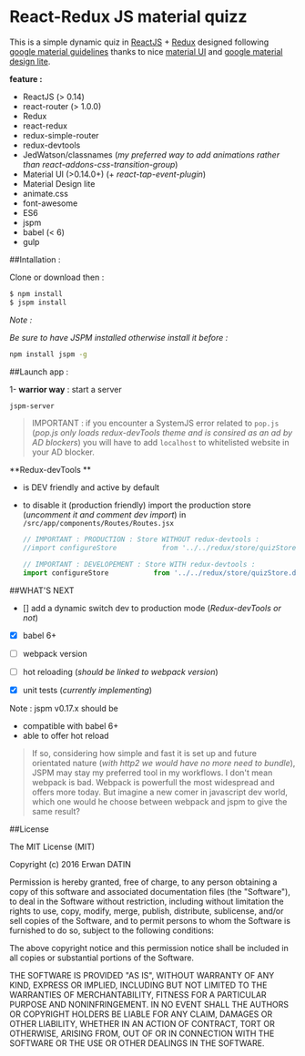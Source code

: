 React-Redux JS material quizz
=========

This is a simple dynamic quiz in [ReactJS](https://facebook.github.io/react/) + [Redux]() designed following [google material guidelines](https://www.google.com/design/spec/material-design/introduction.html) thanks to nice [material UI](http://www.material-ui.com) and [google material design lite](http://www.getmdl.io/index.html).

**feature :** 

- ReactJS (> 0.14)
- react-router (> 1.0.0)
- Redux
- react-redux
- redux-simple-router
- redux-devtools 
- JedWatson/classnames (*my preferred way to add animations rather than react-addons-css-transition-group*)
- Material UI (>0.14.0+) (+ *react-tap-event-plugin*)
- Material Design lite
- animate.css
- font-awesome
- ES6
- jspm 
- babel (< 6)
- gulp 


##Intallation :

Clone or download then :

```bash
$ npm install 
$ jspm install
```

*Note :*

*Be sure to have JSPM installed otherwise install it before :*
```bash
npm install jspm -g
```


##Launch app : 

1- **warrior way** : start a server 
```bash
jspm-server
```

>IMPORTANT : if you encounter a SystemJS error related to `pop.js` (*pop.js only loads redux-devTools theme and is consired as an ad by AD blockers*) you will have to add `localhost` to whitelisted website in your AD blocker.


**Redux-devTools **
- is DEV friendly and active by default
- to disable it (production friendly) import the production store (*uncomment it and comment dev import*)
    in `/src/app/components/Routes/Routes.jsx`

    ```javascript
    // IMPORTANT : PRODUCTION : Store WITHOUT redux-devtools :
    //import configureStore           from '../../redux/store/quizStore.prod.jsx!jsx';

    // IMPORTANT : DEVELOPEMENT : Store WITH redux-devtools :
    import configureStore           from '../../redux/store/quizStore.dev.jsx!jsx';    
    ```

##WHAT'S NEXT

- [] add a dynamic switch dev to production mode (*Redux-devTools or not*)
- [x] babel 6+
- [ ] webpack version
- [ ] hot reloading (*should be linked to webpack version*)
- [x] unit tests (*currently implementing*)


Note : jspm v0.17.x should be 
- compatible with babel 6+
- able to offer hot reload

>If so, considering how simple and fast it is set up and future orientated nature (*with http2 we would have no more need to bundle*), JSPM may stay my preferred tool in my workflows. I don't mean webpack is bad. Webpack is powerfull the most widespread and offers more today. But imagine a new comer in javascript dev world, which one would he choose between webpack and jspm to give the same result? 

##License

The MIT License (MIT)

Copyright (c) 2016 Erwan DATIN

Permission is hereby granted, free of charge, to any person obtaining a copy
of this software and associated documentation files (the "Software"), to deal
in the Software without restriction, including without limitation the rights
to use, copy, modify, merge, publish, distribute, sublicense, and/or sell
copies of the Software, and to permit persons to whom the Software is
furnished to do so, subject to the following conditions:

The above copyright notice and this permission notice shall be included in
all copies or substantial portions of the Software.

THE SOFTWARE IS PROVIDED "AS IS", WITHOUT WARRANTY OF ANY KIND, EXPRESS OR
IMPLIED, INCLUDING BUT NOT LIMITED TO THE WARRANTIES OF MERCHANTABILITY,
FITNESS FOR A PARTICULAR PURPOSE AND NONINFRINGEMENT. IN NO EVENT SHALL THE
AUTHORS OR COPYRIGHT HOLDERS BE LIABLE FOR ANY CLAIM, DAMAGES OR OTHER
LIABILITY, WHETHER IN AN ACTION OF CONTRACT, TORT OR OTHERWISE, ARISING FROM,
OUT OF OR IN CONNECTION WITH THE SOFTWARE OR THE USE OR OTHER DEALINGS IN
THE SOFTWARE.
